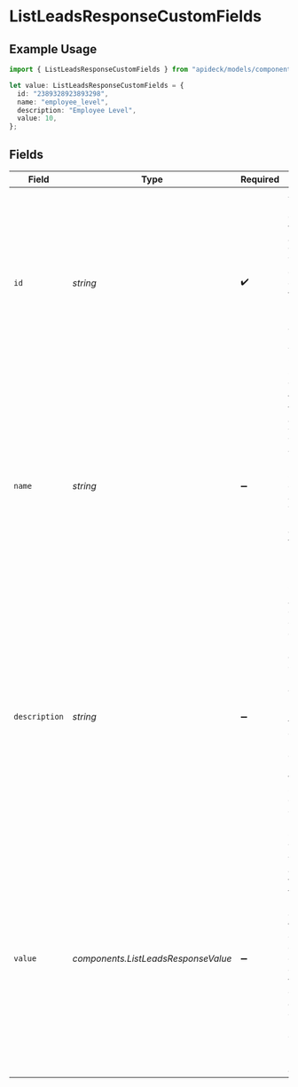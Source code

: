 # ListLeadsResponseCustomFields

## Example Usage

```typescript
import { ListLeadsResponseCustomFields } from "apideck/models/components";

let value: ListLeadsResponseCustomFields = {
  id: "2389328923893298",
  name: "employee_level",
  description: "Employee Level",
  value: 10,
};
```

## Fields

| Field                                                                                                                                                                                                                                | Type                                                                                                                                                                                                                                 | Required                                                                                                                                                                                                                             | Description                                                                                                                                                                                                                          | Example                                                                                                                                                                                                                              |
| ------------------------------------------------------------------------------------------------------------------------------------------------------------------------------------------------------------------------------------ | ------------------------------------------------------------------------------------------------------------------------------------------------------------------------------------------------------------------------------------ | ------------------------------------------------------------------------------------------------------------------------------------------------------------------------------------------------------------------------------------ | ------------------------------------------------------------------------------------------------------------------------------------------------------------------------------------------------------------------------------------ | ------------------------------------------------------------------------------------------------------------------------------------------------------------------------------------------------------------------------------------ |
| `id`                                                                                                                                                                                                                                 | *string*                                                                                                                                                                                                                             | :heavy_check_mark:                                                                                                                                                                                                                   | A unique identifier for each custom field entry associated with a lead. This ID ensures that each custom field can be individually referenced and managed within the CRM system.                                                     | 2389328923893298                                                                                                                                                                                                                     |
| `name`                                                                                                                                                                                                                               | *string*                                                                                                                                                                                                                             | :heavy_minus_sign:                                                                                                                                                                                                                   | The name of the custom field associated with a lead. This string value helps identify the specific custom attribute within the lead's data, allowing for tailored data handling and integration into CRM systems.                    | employee_level                                                                                                                                                                                                                       |
| `description`                                                                                                                                                                                                                        | *string*                                                                                                                                                                                                                             | :heavy_minus_sign:                                                                                                                                                                                                                   | A detailed description of the custom field, providing additional context or information about its purpose and usage within the lead's data. This helps developers understand the significance of the custom field in the CRM system. | Employee Level                                                                                                                                                                                                                       |
| `value`                                                                                                                                                                                                                              | *components.ListLeadsResponseValue*                                                                                                                                                                                                  | :heavy_minus_sign:                                                                                                                                                                                                                   | The actual value assigned to the custom field for a lead. This can vary in type and content, depending on the custom field's definition, and is crucial for personalized data management in CRM applications.                        |                                                                                                                                                                                                                                      |